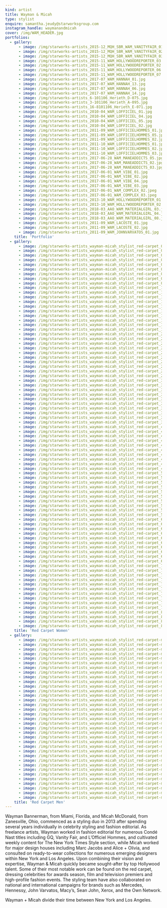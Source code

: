 ```yaml
---
kind: artist
title: Wayman & Micah
type: stylist
enquire: samantha.jeudy@starworksgroup.com
instagram_handle: waymanandmicah
cover: /img/WAM_HEADER.jpg
portfolios:
  - gallery:
      - image: /img/starworks-artists_2015-12_MQH_SBR_WAM_VANITYFAIR_01.jpg
      - image: /img/starworks-artists_2015-12_MQH_SBR_WAM_VANITYFAIR_02.jpg
      - image: /img/starworks-artists_2015-12_MQH_SBR_WAM_VANITYFAIR_03-1.jpg
      - image: /img/starworks-artists_2015-11_WAM_HOLLYWOODREPORTER_03.jpg
      - image: /img/starworks-artists_2015-11_WAM_HOLLYWOODREPORTER_02.jpg
      - image: /img/starworks-artists_2015-11_WAM_HOLLYWOODREPORTER_06.jpg
      - image: /img/starworks-artists_2015-11_WAM_HOLLYWOODREPORTER_07.jpg
      - image: /img/starworks-artists_2017-07_WAM_HANNAH_01.jpg
      - image: /img/starworks-artists_2017-07_WAM_HANNAH_13.jpg
      - image: /img/starworks-artists_2017-07_WAM_HANNAH_06.jpg
      - image: /img/starworks-artists_2017-07_WAM_HANNAH_14.jpg
      - image: /img/starworks-artists_6-101106_Herieth_D-075.jpg
      - image: /img/starworks-artists_3-101106_Herieth_A-095.jpg
      - image: /img/starworks-artists_16-8101106_Herieth_E-071.jpg
      - image: /img/starworks-artists_2010-04_WAM_LOFFICIEL_01.jpg
      - image: /img/starworks-artists_2010-04_WAM_LOFFICIEL_04.jpg
      - image: /img/starworks-artists_2010-04_WAM_LOFFICIEL_05.jpg
      - image: /img/starworks-artists_2010-04_WAM_LOFFICIEL_02.jpg
      - image: /img/starworks-artists_2011-09_WAM_LOFFICIELHOMMES_01.jpg
      - image: /img/starworks-artists_2011-09_WAM_LOFFICIELHOMMES_05.jpg
      - image: /img/starworks-artists_2011-09_WAM_LOFFICIELHOMMES_02.jpg
      - image: /img/starworks-artists_2011-10_WAM_LOFFICIELHOMMES_01.jpg
      - image: /img/starworks-artists_2011-10_WAM_LOFFICIELHOMMES_02.jpg
      - image: /img/starworks-artists_2011-10_WAM_LOFFICIELHOMMES_03.jpg
      - image: /img/starworks-artists_2017-06-28_WAM_MANEADDICTS_05.jpg
      - image: /img/starworks-artists_2017-06-28_WAM_MANEADDICTS_02.jpg
      - image: /img/starworks-artists_2017-06-28_WAM_MANEADDICTS_03.jpg
      - image: /img/starworks-artists_2017-06-01_WAM_VIBE_01.jpg
      - image: /img/starworks-artists_2017-06-01_WAM_VIBE_02.jpg
      - image: /img/starworks-artists_2017-06-01_WAM_VIBE_04.jpg
      - image: /img/starworks-artists_2017-06-01_WAM_VIBE_03.jpg
      - image: /img/starworks-artists_2017-06-01_WAM_COMPLEX_02.jpeg
      - image: /img/starworks-artists_2017-06-01_WAM_COMPLEX_03.jpeg
      - image: /img/starworks-artists_2013-10_WAM_HOLLYWOODREPORTER_01.jpg
      - image: /img/starworks-artists_2013-10_WAM_HOLLYWOODREPORTER_02.jpg
      - image: /img/starworks-artists_2018-03_AAO_WAM_MATERIALGIRL_03.jpg
      - image: /img/starworks-artists_2018-03_AAO_WAM_MATERIALGIRL_04.jpg
      - image: /img/starworks-artists_2018-03_AAO_WAM_MATERIALGIRL_08.jpg
      - image: /img/starworks-artists_2011-09_WAM_LACOSTE_01.jpg
      - image: /img/starworks-artists_2011-09_WAM_LACOSTE_02.jpg
      - image: /img/starworks-artists_2011-09_WAM_JOHNVARVATOS_01.jpg
    title: 'Portfolio'
  - gallery:
      - image: /img/starworks-artists_wayman-micah_stylist_red-carpet_01.jpg
      - image: /img/starworks-artists_wayman-micah_stylist_red-carpet_02.jpg
      - image: /img/starworks-artists_wayman-micah_stylist_red-carpet_03.jpg
      - image: /img/starworks-artists_wayman-micah_stylist_red-carpet_04.jpg
      - image: /img/starworks-artists_wayman-micah_stylist_red-carpet_05.jpg
      - image: /img/starworks-artists_wayman-micah_stylist_red-carpet_06.jpg
      - image: /img/starworks-artists_wayman-micah_stylist_red-carpet_07.jpg
      - image: /img/starworks-artists_wayman-micah_stylist_red-carpet_08.jpg
      - image: /img/starworks-artists_wayman-micah_stylist_red-carpet_09.jpg
      - image: /img/starworks-artists_wayman-micah_stylist_red-carpet_10.jpg
      - image: /img/starworks-artists_wayman-micah_stylist_red-carpet_11.jpg
      - image: /img/starworks-artists_wayman-micah_stylist_red-carpet_12.jpg
      - image: /img/starworks-artists_wayman-micah_stylist_red-carpet_13.jpg
      - image: /img/starworks-artists_wayman-micah_stylist_red-carpet_14.jpg
      - image: /img/starworks-artists_wayman-micah_stylist_red-carpet_15.jpg
      - image: /img/starworks-artists_wayman-micah_stylist_red-carpet_16.jpg
      - image: /img/starworks-artists_wayman-micah_stylist_red-carpet_17.jpg
      - image: /img/starworks-artists_wayman-micah_stylist_red-carpet_18.jpg
      - image: /img/starworks-artists_wayman-micah_stylist_red-carpet_19.jpg
      - image: /img/starworks-artists_wayman-micah_stylist_red-carpet_20.jpg
      - image: /img/starworks-artists_wayman-micah_stylist_red-carpet_21.jpg
      - image: /img/starworks-artists_wayman-micah_stylist_red-carpet_22.jpg
      - image: /img/starworks-artists_wayman-micah_stylist_red-carpet_23.jpg
      - image: /img/starworks-artists_wayman-micah_stylist_red-carpet_24.jpg
      - image: /img/starworks-artists_wayman-micah_stylist_red-carpet_25.jpg
      - image: /img/starworks-artists_wayman-micah_stylist_red-carpet_26.jpg
      - image: /img/starworks-artists_wayman-micah_stylist_red-carpet_27.jpg
      - image: /img/starworks-artists_wayman-micah_stylist_red-carpet_28.jpg
      - image: /img/starworks-artists_wayman-micah_stylist_red-carpet_29.jpg
      - image: /img/starworks-artists_wayman-micah_stylist_red-carpet_30.jpg
      - image: /img/starworks-artists_wayman-micah_stylist_red-carpet_31.jpg
      - image: /img/starworks-artists_wayman-micah_stylist_red-carpet_32.jpg
      - image: /img/starworks-artists_wayman-micah_stylist_red-carpet_33.jpg
      - image: /img/starworks-artists_wayman-micah_stylist_red-carpet_34.jpg
      - image: /img/starworks-artists_wayman-micah_stylist_red-carpet_35.jpg
      - image: /img/starworks-artists_wayman-micah_stylist_red-carpet_36.jpg
      - image: /img/starworks-artists_wayman-micah_stylist_red-carpet_37.jpg
      - image: /img/starworks-artists_wayman-micah_stylist_red-carpet_38.jpg
      - image: /img/starworks-artists_wayman-micah_stylist_red-carpet_39.jpg
      - image: /img/starworks-artists_wayman-micah_stylist_red-carpet_40.jpg
      - image: /img/starworks-artists_wayman-micah_stylist_red-carpet_41.jpg
      - image: /img/starworks-artists_wayman-micah_stylist_red-carpet_42.jpg
      - image: /img/starworks-artists_wayman-micah_stylist_red-carpet_43.jpg
      - image: /img/starworks-artists_wayman-micah_stylist_red-carpet_44.jpg
      - image: /img/starworks-artists_wayman-micah_stylist_red-carpet_45.jpg
      - image: /img/starworks-artists_wayman-micah_stylist_red-carpet_46.jpg
      - image: /img/starworks-artists_wayman-micah_stylist_red-carpet_47.jpg
      - image: /img/starworks-artists_wayman-micah_stylist_red-carpet_48.jpg
      - image: /img/starworks-artists_wayman-micah_stylist_red-carpet_49.jpg
      - image: /img/starworks-artists_wayman-micah_stylist_red-carpet_50.jpg
      - image: /img/starworks-artists_wayman-micah_stylist_red-carpet_51.jpg
      - image: /img/starworks-artists_wayman-micah_stylist_red-carpet_52.jpg
      - image: /img/starworks-artists_wayman-micah_stylist_red-carpet_53.jpg
      - image: /img/starworks-artists_wayman-micah_stylist_red-carpet_54.jpg
      - image: /img/starworks-artists_wayman-micah_stylist_red-carpet_55.jpg
      - image: /img/starworks-artists_wayman-micah_stylist_red-carpet_56.jpg
      - image: /img/starworks-artists_wayman-micah_stylist_red-carpet_57.jpg
      - image: /img/starworks-artists_wayman-micah_stylist_red-carpet_58.jpg
      - image: /img/starworks-artists_wayman-micah_stylist_red-carpet_59.jpg
      - image: /img/starworks-artists_wayman-micah_stylist_red-carpet_60.jpg
      - image: /img/starworks-artists_wayman-micah_stylist_red-carpet_61.jpg
      - image: /img/starworks-artists_wayman-micah_stylist_red-carpet_62.jpg
      - image: /img/starworks-artists_wayman-micah_stylist_red-carpet_63.jpg
      - image: /img/starworks-artists_wayman-micah_stylist_red-carpet_64.jpg
      - image: /img/starworks-artists_wayman-micah_stylist_red-carpet_65.jpg
      - image: /img/starworks-artists_wayman-micah_stylist_red-carpet_66.jpg
      - image: /img/starworks-artists_wayman-micah_stylist_red-carpet_67.jpg
      - image: /img/starworks-artists_wayman-micah_stylist_red-carpet_68.jpg
      - image: /img/starworks-artists_wayman-micah_stylist_red-carpet_69.jpg
      - image: /img/starworks-artists_wayman-micah_stylist_red-carpet_70.jpg
      - image: /img/starworks-artists_wayman-micah_stylist_red-carpet_71.jpg
      - image: /img/starworks-artists_wayman-micah_stylist_red-carpet_72.jpg
      - image: /img/starworks-artists_wayman-micah_stylist_red-carpet_73.jpg
      - image: /img/starworks-artists_wayman-micah_stylist_red-carpet_74.jpg
      - image: /img/starworks-artists_wayman-micah_stylist_red-carpet_75.jpg
      - image: /img/starworks-artists_wayman-micah_stylist_red-carpet_76.jpg
      - image: /img/starworks-artists_wayman-micah_stylist_red-carpet_77.jpg
      - image: /img/starworks-artists_wayman-micah_stylist_red-carpet_78.jpg
      - image: /img/starworks-artists_wayman-micah_stylist_red-carpet_79.jpg
      - image: /img/starworks-artists_wayman-micah_stylist_red-carpet_80.jpg
      - image: /img/starworks-artists_wayman-micah_stylist_red-carpet_81.jpg
      - image: /img/starworks-artists_wayman-micah_stylist_red-carpet_82.jpg
      - image: /img/starworks-artists_wayman-micah_stylist_red-carpet_83.jpg
    title: 'Red Carpet Women'
  - gallery:
      - image: /img/starworks-artists_wayman-micah_stylist_red-carpet-men_01.jpg
      - image: /img/starworks-artists_wayman-micah_stylist_red-carpet-men_02.jpg
      - image: /img/starworks-artists_wayman-micah_stylist_red-carpet-men_03.jpg
      - image: /img/starworks-artists_wayman-micah_stylist_red-carpet-men_04.jpg
      - image: /img/starworks-artists_wayman-micah_stylist_red-carpet-men_05.jpg
      - image: /img/starworks-artists_wayman-micah_stylist_red-carpet-men_06.jpg
      - image: /img/starworks-artists_wayman-micah_stylist_red-carpet-men_07.jpg
      - image: /img/starworks-artists_wayman-micah_stylist_red-carpet-men_08.jpg
      - image: /img/starworks-artists_wayman-micah_stylist_red-carpet-men_09.jpg
      - image: /img/starworks-artists_wayman-micah_stylist_red-carpet-men_10.jpg
      - image: /img/starworks-artists_wayman-micah_stylist_red-carpet-men_11.jpg
      - image: /img/starworks-artists_wayman-micah_stylist_red-carpet-men_12.jpg
      - image: /img/starworks-artists_wayman-micah_stylist_red-carpet-men_13.jpg
      - image: /img/starworks-artists_wayman-micah_stylist_red-carpet-men_14.jpg
      - image: /img/starworks-artists_wayman-micah_stylist_red-carpet-men_15.jpg
      - image: /img/starworks-artists_wayman-micah_stylist_red-carpet-men_16.jpg
      - image: /img/starworks-artists_wayman-micah_stylist_red-carpet-men_17.jpg
      - image: /img/starworks-artists_wayman-micah_stylist_red-carpet-men_18.jpg
      - image: /img/starworks-artists_wayman-micah_stylist_red-carpet-men_19.jpg
      - image: /img/starworks-artists_wayman-micah_stylist_red-carpet-men_20.jpg
      - image: /img/starworks-artists_wayman-micah_stylist_red-carpet-men_21.jpg
      - image: /img/starworks-artists_wayman-micah_stylist_red-carpet-men_22.jpg
      - image: /img/starworks-artists_wayman-micah_stylist_red-carpet-men_23.jpg
      - image: /img/starworks-artists_wayman-micah_stylist_red-carpet-men_24.jpg
      - image: /img/starworks-artists_wayman-micah_stylist_red-carpet-men_25.jpg
      - image: /img/starworks-artists_wayman-micah_stylist_red-carpet-men_26.jpg
      - image: /img/starworks-artists_wayman-micah_stylist_red-carpet-men_27.jpg
      - image: /img/starworks-artists_wayman-micah_stylist_red-carpet-men_28.jpg
      - image: /img/starworks-artists_wayman-micah_stylist_red-carpet-men_29.jpg
      - image: /img/starworks-artists_wayman-micah_stylist_red-carpet-men_30.jpg
      - image: /img/starworks-artists_wayman-micah_stylist_red-carpet-men_31.jpg
      - image: /img/starworks-artists_wayman-micah_stylist_red-carpet-men_32.jpg
      - image: /img/starworks-artists_wayman-micah_stylist_red-carpet-men_33.jpg
      - image: /img/starworks-artists_wayman-micah_stylist_red-carpet-men_34.jpg
      - image: /img/starworks-artists_wayman-micah_stylist_red-carpet-men_35.jpg
    title: 'Red Carpet Men'
---
```

Wayman Bannerman, from Miami, Florida, and Micah McDonald, from Zanesville, Ohio, commenced as a styling duo in 2013 after spending several years individually in celebrity styling and fashion editorial. As freelance artists, Wayman worked in fashion editorial for numerous Condé Nast titles including GQ, Vanity Fair, and L’Officiel Hommes, and cultivated weekly content for The New York Times Style section, while Micah worked for major design houses including Marc Jacobs and Alice + Olivia, and consulted on ready-to-wear collections for numerous emerging designers within New York and Los Angeles. Upon combining their vision and expertise, Wayman & Micah quickly became sought-after by top Hollywood talent. Some of their most notable work can be found on the red carpet, dressing celebrities for awards season, film and television premiers and high-profile fashion events. The styling team have also collaborated on national and international campaigns for brands such as Mercedes, Hennessy, John Varvatos, Macy’s, Sean John, Xerox, and the Own Network.

Wayman + Micah divide their time between New York and Los Angeles.
